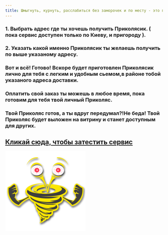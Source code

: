 ```yaml
---
title: Шмыгнуть, курнуть, расслабиться без заморочек и по месту - это просто!
---
```



### 1. Выбрать адрес где ты хочешь получить Приколясик. ( пока сервис доступен только по Киеву, и пригороду ).
### 2. Указать какой именно Приколясик ты желаешь получить по выше указаному адресу.


### Вот и всё! Готово! Вскоре будет приготовлен Приколясик лично для тебя с легким и удобным сьемом,в районе тобой указаного адреса доставки. 

### Оплатить свой заказ ты можешь  в любое время, пока  готовим для тебя твой личный Приколяс.
 
### Твой Приколяс готов, а ты вдруг передумал?!Не беда! Твой Приколяс будет выложен на витрину и станет доступным для других.

## [Кликай сюда, чтобы затестить сервис](https://t.me/+4Oye3NKvkWU0ZDMy)

![Book logo](/docs/assets/logo.png)
